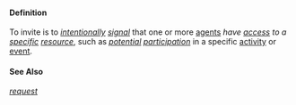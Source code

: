 #### Definition

To invite is to *[intentionally](https://github.com/gcassel/Modular-Organization-Terminology/blob/master/terms/intend.md) [signal](https://github.com/gcassel/Modular-Organization-Terminology/blob/master/terms/signal.md)* that one or more [agents](https://github.com/gcassel/Modular-Organization-Terminology/blob/master/terms/agent.md) *have [access](https://github.com/gcassel/Modular-Organization-Terminology/blob/master/terms/access.md) to a [specific](https://github.com/gcassel/Modular-Organization-Terminology/blob/master/terms/specific.md) [resource](https://github.com/gcassel/Modular-Organization-Terminology/blob/master/terms/resource.md)*, such as *[potential](https://github.com/gcassel/Modular-Organization-Terminology/blob/master/terms/potential.md) [participation](https://github.com/gcassel/Modular-Organization-Terminology/blob/master/terms/participate.md)* in a specific [activity](https://github.com/gcassel/Modular-Organization-Terminology/blob/master/terms/activity.md) or [event](https://github.com/gcassel/Modular-Organization-Terminology/blob/master/terms/event.md). 

#### See Also

*[request](https://github.com/gcassel/Modular-Organization-Terminology/blob/master/terms/request.md)*
